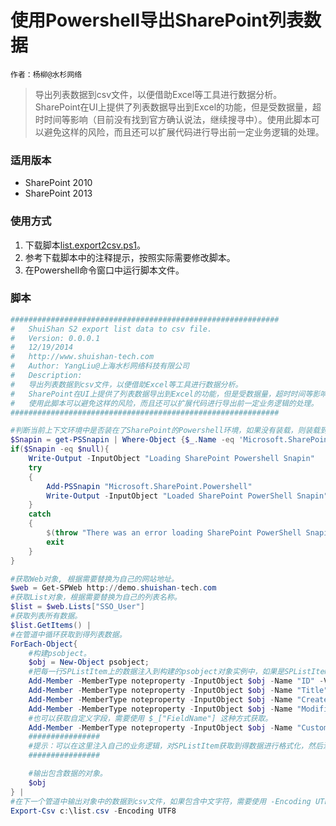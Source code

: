 # 使用Powershell导出SharePoint列表数据
    作者：杨柳@水杉网络

> 导出列表数据到csv文件，以便借助Excel等工具进行数据分析。SharePoint在UI上提供了列表数据导出到Excel的功能，但是受数据量，超时时间等影响（目前没有找到官方确认说法，继续搜寻中）。使用此脚本可以避免这样的风险，而且还可以扩展代码进行导出前一定业务逻辑的处理。

### 适用版本
- SharePoint 2010
- SharePoint 2013

### 使用方式
1. 下载脚本[list.export2csv.ps1](https://github.com/iiunknown/sharepoint.powershell/blob/master/list.export2csv.ps1)。
2. 参考下载脚本中的注释提示，按照实际需要修改脚本。
3. 在Powershell命令窗口中运行脚本文件。

### 脚本
```powershell
############################################################
#	ShuiShan S2 export list data to csv file.
#	Version: 0.0.0.1
#	12/19/2014
#	http://www.shuishan-tech.com
#	Author: YangLiu@上海水杉网络科技有限公司
#	Description:
#	导出列表数据到csv文件，以便借助Excel等工具进行数据分析。
#	SharePoint在UI上提供了列表数据导出到Excel的功能，但是受数据量，超时时间等影响（目前没有找到官方确认说法，继续搜寻中）。
#	使用此脚本可以避免这样的风险，而且还可以扩展代码进行导出前一定业务逻辑的处理。
############################################################

#判断当前上下文环境中是否装在了SharePoint的Powershell环境，如果没有装载，则装载到当前运行环境。
$Snapin = get-PSSnapin | Where-Object {$_.Name -eq 'Microsoft.SharePoint.Powershell'}
if($Snapin -eq $null){
    Write-Output -InputObject "Loading SharePoint Powershell Snapin"
	try
	{
    	Add-PSSnapin "Microsoft.SharePoint.Powershell"
		Write-Output -InputObject "Loaded SharePoint PowerShell Snapin"
	}
	catch
	{
		$(throw "There was an error loading SharePoint PowerShell Snapin")
		exit
	}
}

#获取Web对象, 根据需要替换为自己的网站地址。
$web = Get-SPWeb http://demo.shuishan-tech.com
#获取List对象，根据需要替换为自己的列表名称。
$list = $web.Lists["SSO_User"]
#获取列表所有数据。
$list.GetItems() |
#在管道中循环获取到得列表数据。
ForEach-Object{
	#构建psobject。
    $obj = New-Object psobject;
    #把每一行SPListItem上的数据注入到构建的psobject对象实例中，如果是SPListItem内建字段，可以使用 $_.ID 这样的格式获取。
    Add-Member -MemberType noteproperty -InputObject $obj -Name "ID" -Value $_.ID;
    Add-Member -MemberType noteproperty -InputObject $obj -Name "Title" -Value $_.Title;
    Add-Member -MemberType noteproperty -InputObject $obj -Name "Created" -Value $_.Craeted;
    Add-Member -MemberType noteproperty -InputObject $obj -Name "Modified" -Value $_.Modified;
    #也可以获取自定义字段，需要使用 $_["FieldName"] 这种方式获取。
    Add-Member -MemberType noteproperty -InputObject $obj -Name "CustomField" -Value $_["CustomField"];
    ################
    #提示：可以在这里注入自己的业务逻辑，对SPListItem获取到得数据进行格式化，然后注入到对象中。
    ################

    #输出包含数据的对象。
    $obj
} |
#在下一个管道中输出对象中的数据到csv文件，如果包含中文字符，需要使用 -Encoding UTF8的属性。
Export-Csv c:\list.csv -Encoding UTF8
```
